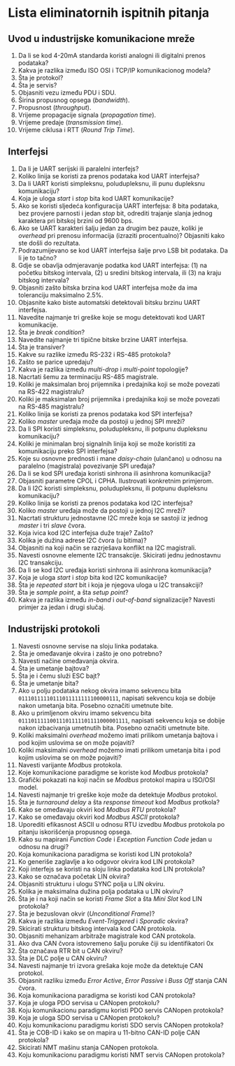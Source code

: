 # Lista eliminatornih ispitnih pitanja #

## Uvod u industrijske komunikacione mreže ##

1. Da li se kod 4-20mA standarda koristi analogni ili digitalni prenos podataka?
2. Kakva je razlika između ISO OSI i TCP/IP komunikacionog modela?
3. Šta je protokol?
4. Šta je servis?
5. Objasniti vezu između PDU i SDU.
6. Širina propusnog opsega (*bandwidth*).
7. Propusnost (*throughput*).
8. Vrijeme propagacije signala (*propagation time*).
9. Vrijeme predaje (*transmission time*).
10. Vrijeme ciklusa i RTT (*Round Trip Time*).

## Interfejsi ##

1. Da li je UART serijski ili paralelni interfejs?
2. Koliko linija se koristi za prenos podataka kod UART interfejsa?
3. Da li UART koristi simpleksnu, poludupleksnu, ili punu dupleksnu komunikaciju?
4. Koja je uloga *start* i *stop* bita kod UART komunikacije?
5. Ako se koristi sljedeća konfiguracija UART interfejsa: 8 bita podataka, bez provjere parnosti i jedan *stop* bit, odrediti trajanje slanja jednog karaktera pri bitskoj brzini od 9600 bps.
6. Ako se UART karakteri šalju jedan za drugim bez pauze, koliki je *overhead* pri prenosu informacija (izraziti procentualno)? Objasniti kako ste došli do rezultata.
7. Podrazumijevano se kod UART interfejsa šalje prvo LSB bit podataka. Da li je to tačno?
8. Gdje se obavlja odmjeravanje podatka kod UART interfejsa: (1) na početku bitskog intervala, (2) u sredini bitskog intervala, ili (3) na kraju bitskog intervala?
9. Objasniti zašto bitska brzina kod UART interfejsa može da ima toleranciju maksimalno 2.5%.
10. Objasnite kako biste automatski detektovali bitsku brzinu UART interfejsa.
11. Navedite najmanje tri greške koje se mogu detektovati kod UART komunikacije.
12. Šta je *break condition*?
13. Navedite najmanje tri tipične bitske brzine UART interfejsa.
14. Šta je transiver?
15. Kakve su razlike između RS-232 i RS-485 protokola?
16. Zašto se parice upredaju?
17. Kakva je razlika između *multi-drop* i *multi-point* topologije?
18. Nacrtati šemu za terminaciju RS-485 magistrale.
19. Koliki je maksimalan broj prijemnika i predajnika koji se može povezati na RS-422 magistralu?
20. Koliki je maksimalan broj prijemnika i predajnika koji se može povezati na RS-485 magistralu?
21. Koliko linija se koristi za prenos podataka kod SPI interfejsa?
22. Koliko *master* uređaja može da postoji u jednoj SPI mreži?
23. Da li SPI koristi simpleksnu, poludupleksnu, ili potpunu dupleksnu komunikaciju?
24. Koliki je minimalan broj signalnih linija koji se može koristiti za komunikaciju preko SPI interfejsa?
25. Koje su osnovne prednosti i mane *daisy-chain* (ulančano) u odnosu na paralelno (magistrala) povezivanje SPI uređaja?
26. Da li se kod SPI uređaja koristi sinhrona ili asinhrona komunikacija?
27. Objasniti parametre CPOL i CPHA. Ilustrovati konkretnim primjerom.
28. Da li I2C koristi simpleksnu, poludupleksnu, ili potpunu dupleksnu komunikaciju?
29. Koliko linija se koristi za prenos podataka kod I2C interfejsa?
30. Koliko *master* uređaja može da postoji u jednoj I2C mreži?
31. Nacrtati strukturu jednostavne I2C mreže koja se sastoji iz jednog *master* i tri *slave* čvora.
32. Koja ivica kod I2C interfejsa duže traje? Zašto?
33. Kolika je dužina adrese I2C čvora (u bitima)?
34. Objasniti na koji način se razrješava konflikt na I2C magistrali.
35. Navesti osnovne elemente I2C transakcije. Skicirati jednu jednostavnu I2C transakciju.
36. Da li se kod I2C uređaja koristi sinhrona ili asinhrona komunikacija?
37. Koja je uloga *start* i *stop* bita kod I2C komunikacije?
38. Šta je *repeated start* bit i koja je njegova uloga u I2C transakciji?
39. Šta je *sample point*, a šta *setup point*?
40. Kakva je razlika između *in-band* i *out-of-band* signalizacije? Navesti primjer za jedan i drugi slučaj.

## Industrijski protokoli ##

1. Navesti osnovne servise na sloju linka podataka.
2. Šta je omeđavanje okvira i zašto je ono potrebno?
3. Navesti načine omeđavanja okvira.
4. Šta je umetanje bajtova?
5. Šta je i čemu služi ESC bajt?
6. Šta je umetanje bita?
7. Ako u polju podataka nekog okvira imamo sekvencu bita `01110111110111011111111100000111`, napisati sekvencu koja se dobije nakon umetanja bita. Posebno označiti umetnute bite.
8. Ako u primljenom okviru imamo sekvencu bita `01110111110011101111101111000001111`, napisati sekvencu koja se dobije nakon izbacivanja umetnutih bita. Posebno označiti umetnute bite.
9. Koliki maksimalni *overhead* možemo imati prilikom umetanja bajtova i pod kojim uslovima se on može pojaviti?
10. Koliki maksimalni *overhead* možemo imati prilikom umetanja bita i pod kojim uslovima se on može pojaviti?
11. Navesti varijante *Modbus* protokola.
12. Koje komunikacione paradigme se koriste kod *Modbus* protokola?
13. Grafički pokazati na koji način se *Modbus* protokol mapira u ISO/OSI model.
14. Navesti najmanje tri greške koje može da detektuje *Modbus* protokol.
15. Šta je *turnaround delay* a šta *response timeout* kod *Modbus* protkola?
16. Kako se omeđavaju okviri kod *Modbus RTU* protokola?
17. Kako se omeđavaju okviri kod *Modbus ASCII* protokola?
18. Uporediti efikasnost ASCII u odnosu RTU izvedbu *Modbus* protokola po pitanju iskorišćenja propusnog opsega.
19. Kako su mapirani *Function Code* i *Exception Function Code* jedan u odnosu na drugi?
20. Koja komunikaciona paradigma se koristi kod LIN protokola?
21. Ko generiše zaglavlje a ko odgovor okvira kod LIN protokola?
22. Koji interfejs se koristi na sloju linka podataka kod LIN protokola?
23. Kako se označava početak LIN okvira?
24. Objasniti strukturu i ulogu SYNC polja u LIN okviru.
25. Kolika je maksimalna dužina polja podataka u LIN okviru?
26. Šta je i na koji način se koristi *Frame Slot* a šta *Mini Slot* kod LIN protokola?
27. Šta je bezuslovan okvir (*Unconditional Frame*)?
28. Kakva je razlika između *Event-Triggered* i *Sporadic* okvira?
29. Skicirati strukturu bitskog intervala kod CAN protokola.
30. Objasniti mehanizam arbitraže magistrale kod CAN protokola.
31. Ako dva CAN čvora istovremeno šalju poruke čiji su identifikatori 0x
32. Šta označava RTR bit u CAN okviru?
33. Šta je DLC polje u CAN okviru?
34. Navesti najmanje tri izvora grešaka koje može da detektuje CAN protokol.
35. Objasnit razliku između *Error Active*, *Error Passive* i *Buss Off* stanja CAN čvora.
36. Koja komunikaciona paradigma se koristi kod CAN protokola?
37. Koja je uloga PDO servisa u CANopen protokolu?
38. Koju komunikacionu paradigmu koristi PDO servis CANopen protokola?
39. Koja je uloga SDO servisa u CANopen protokolu?
40. Koju komunikacionu paradigmu koristi SDO servis CANopen protokola?
41. Šta je COB-ID i kako se on mapira u 11-bitno CAN-ID polje CAN protokola?
42. Skicirati NMT mašinu stanja CANopen protokola.
43. Koju komunikacionu paradigmu koristi NMT servis CANopen protokola?